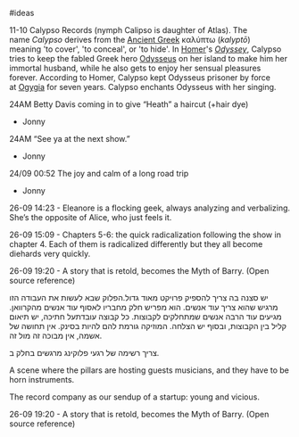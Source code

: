 #ideas 

11-10 Calypso Records (nymph Calipso is daughter of Atlas). The name _Calypso_ derives from the [Ancient Greek](https://en.wikipedia.org/wiki/Ancient_Greek "Ancient Greek") καλύπτω (_kalyptō_) meaning 'to cover', 'to conceal', or 'to hide'. In [Homer](https://en.wikipedia.org/wiki/Homer "Homer")'s _[Odyssey](https://en.wikipedia.org/wiki/Odyssey "Odyssey")_, Calypso tries to keep the fabled Greek hero [Odysseus](https://en.wikipedia.org/wiki/Odysseus "Odysseus") on her island to make him her immortal husband, while he also gets to enjoy her sensual pleasures forever. According to Homer, Calypso kept Odysseus prisoner by force at [Ogygia](https://en.wikipedia.org/wiki/Ogygia "Ogygia") for seven years. Calypso enchants Odysseus with her singing. 

24AM
Betty Davis coming in to give “Heath” a haircut (+hair dye)
- Jonny

24AM
“See ya at the next show.”
- Jonny

24/09 00:52
The joy and calm of a long road trip 
- Jonny


26-09 14:23 - Eleanore is a flocking geek, always analyzing and verbalizing. She’s the opposite of Alice, who just feels it. 

26-09 15:09 - Chapters 5-6: the quick radicalization following the show in chapter 4. Each of them is radicalized differently but they all become diehards very quickly. 

26-09 19:20 - A story that is retold, becomes the Myth of Barry. (Open source reference)


יש סצנה בה צריך להספיק פרויקט מאוד גדול.הפלוק שבא לעשות את העבודה הזו מרגיש שהוא צריך עוד אנשים. הוא מפריש חלק מחבריו לאסוף עוד אנשים מהקרוואן. מגיעים עוד הרבה אנשים שמתחלקים לקבוצות. כל קבוצה עובדתעל חתיכה, יש תיאום קליל בין הקבוצות, ובסוף יש הצלחה. המוזיקה גורמת להם להיות בסינק. אין תחושה של אשמה, אין מבוכה זה מול זה. 


צריך רשימה של רגעי פלוקינג מרגשים בחלק ב. 

A scene where the pillars are hosting guests musicians, and they have to be horn instruments. 

The record company as our sendup of a startup: young and vicious. 

26-09 19:20 - A story that is retold, becomes the Myth of Barry. (Open source reference) 
